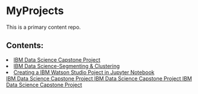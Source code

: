 # MyProjects
This is a primary content repo.

## Contents:
<li> 
<a href="https://github.com/avimuks/FinalCapstoneProject_TheBattleOfNeighborhoods"> IBM Data Science Capstone Project </a>
</li>
<li>
<a href="https://github.com/avimuks/Capstone-Project_SegmentingAndClustering-NeighbourhoodsToronto"> IBM Data Science-Segmenting & Clustering </a>
</li>
<li>
<a href="https://github.com/avimuks/Creating-a-Watson-Studio-Project-with-Jupyter-Notebooks"> Creating a IBM Watson Studio Poject in Jupyter Notebook </a>
</li>
<a href="https://github.com/avimuks/FinalCapstoneProject_TheBattleOfNeighborhoods"> IBM Data Science Capstone Project </a>
<a href="https://github.com/avimuks/FinalCapstoneProject_TheBattleOfNeighborhoods"> IBM Data Science Capstone Project </a>
<a href="https://github.com/avimuks/FinalCapstoneProject_TheBattleOfNeighborhoods"> IBM Data Science Capstone Project </a>
</li>
 
